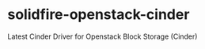 solidfire-openstack-cinder
==========================

Latest Cinder Driver for Openstack Block Storage (Cinder)